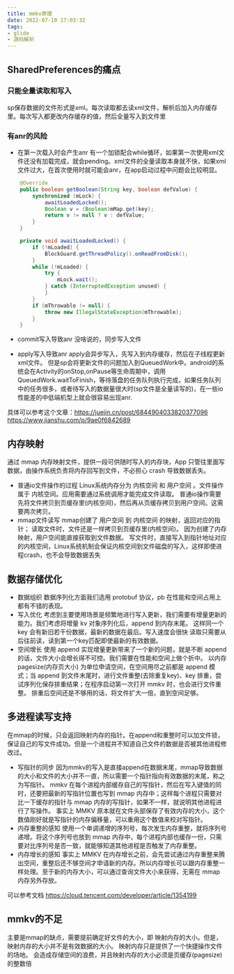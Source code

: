 ```yaml
---
title: mmkv原理
date: 2022-07-10 17:03:32
tags:
- glide
- 源码解析
---
```


## SharedPreferences的痛点

### 只能全量读取和写入
sp保存数据的文件形式是xml。每次读取都去读xml文件，解析后加入内存缓存里。每次写入都更改内存缓存的值，然后全量写入到文件里

### 有anr的风险
* 在第一次载入时会产生anr
有一个加锁配合while循环，如果第一次使用xml文件还没有加载完成，就会pending。xml文件的全量读取本身就不快，如果xml文件过大，在首次使用时就可能会anr，在app启动过程中问题会比较明显。
```java
    @Override
    public boolean getBoolean(String key, boolean defValue) {
        synchronized (mLock) {
            awaitLoadedLocked();
            Boolean v = (Boolean)mMap.get(key);
            return v != null ? v : defValue;
        }
    }

    private void awaitLoadedLocked() {
        if (!mLoaded) {
            BlockGuard.getThreadPolicy().onReadFromDisk();
        }
        while (!mLoaded) {
            try {
                mLock.wait();
            } catch (InterruptedException unused) {
            }
        }
        if (mThrowable != null) {
            throw new IllegalStateException(mThrowable);
        }
    }
```
* commit写入导致anr
没啥说的，同步写入文件

* apply写入导致anr
apply会异步写入，先写入到内存缓存，然后在子线程更新xml文件。
但是sp会将更新文件的问题加入到QueuedWork中。android的系统会在Activity的onStop,onPause等生命周期中，调用QueuedWork.waitToFinish，等待落盘的任务队列执行完成，如果任务队列中的任务很多，或者待写入的数据量很大时(sp文件是全量读写的)，在一些io性能差的中低端机型上就会很容易出现anr.

具体可以参考这个文章：https://juejin.cn/post/6844904033820377096
https://www.jianshu.com/p/9ae0f6842689

## 内存映射
通过 mmap 内存映射文件，提供一段可供随时写入的内存块，App 只管往里面写数据，由操作系统负责将内存回写到文件，不必担心 crash 导致数据丢失。

* 普通io文件操作的过程
Linux系统内存分为 内核空间 和 用户空间 。文件操作属于 内核空间。应用需要通过系统调用才能完成文件读取。
普通io操作需要先将文件拷贝到页缓存里(内核空间)，然后再从页缓存拷贝到用户空间。这需要两次拷贝。
* mmap文件读写
mmap创建了 用户空间 到 内核空间 的映射，返回对应的指针；
读取文件时，文件还是一样拷贝到页缓存里(内核空间)。 因为创建了内存映射，用户空间能直接获取到文件数据。
写文件时，直接写入到指针地址对应的内核空间，Linux系统机制会保证内核空间到文件磁盘的写入，这样即使进程crash，也不会导致数据丢失

## 数据存储优化

* 数据组织
数据序列化方面我们选用 protobuf 协议，pb 在性能和空间占用上都有不错的表现。
* 写入优化
考虑到主要使用场景是频繁地进行写入更新，我们需要有增量更新的能力。我们考虑将增量 kv 对象序列化后，append 到内存末尾。
这样同一个 key 会有新旧若干份数据，最新的数据在最后。写入速度会很快
读取只需要从后往前读，读到第一个key匹配即使最新的有效数据。
* 空间增长
使用 append 实现增量更新带来了一个新的问题，就是不断 append 的话，文件大小会增长得不可控。我们需要在性能和空间上做个折中。
以内存 pagesize(内存页大小) 为单位申请空间，在空间用尽之前都是 append 模式；当 append 到文件末尾时，进行文件重整(去除重复key)、key 排重，尝试序列化保存排重结果；在程序启动第一次打开 mmkv 时，也会进行文件重整。 
排重后空间还是不够用的话，将文件扩大一倍，直到空间足够。

## 多进程读写支持
在mmap的时候，只会返回映射内存的指针。在append和重整时可以加文件锁，保证自己的写文件成功。但是一个进程并不知道自己文件的数据是否被其他进程修改过。
* 写指针的同步
因为mmkv的写入是直接append在数据末尾，mmap导致数据的大小和文件的大小并不一直，所以需要一个指针指向有效数据的末尾，称之为写指针。
mmkv 在每个进程内部缓存自己的写指针，然后在写入键值的同时，还要把最新的写指针位置也写到 mmap 内存中；这样每个进程只需要对比一下缓存的指针与 mmap 内存的写指针，如果不一样，就说明其他进程进行了写操作。
事实上 MMKV 原本就在文件头部保存了有效内存的大小，这个数值刚好就是写指针的内存偏移量，可以重用这个数值来校对写指针。
* 内存重整的感知
使用一个单调递增的序列号，每次发生内存重整，就将序列号递增。将这个序列号也放到 mmap 内存中，每个进程内部也缓存一份，只需要对比序列号是否一致，就能够知道其他进程是否触发了内存重整。
* 内存增长的感知
事实上 MMKV 在内存增长之前，会先尝试通过内存重整来腾出空间，重整后还不够空间才申请新的内存。所以内存增长可以跟内存重整一样处理。至于新的内存大小，可以通过查询文件大小来获得，无需在 mmap 内存另外存放。

可以参考文档 https://cloud.tencent.com/developer/article/1354199


## mmkv的不足

主要是mmap的缺点，需要提前确定好文件的大小，即 映射内存的大小。但是，映射内存的大小并不是有效数据的大小。 映射内存只是提供了一个快捷操作文件的场地。 会造成存储空间的浪费，并且映射内存的大小必须是页缓存(pagesize)的整数倍